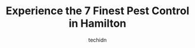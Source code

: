 ---
layout: ampstory
image: https://i0.wp.com/www.auto.or.id/wp-content/uploads/2023/06/elite-pest-wildlife-removal-0-hamilton-1686323608.jpeg?resize=640,853
author: techidn
featured: false
description: Hamilton, Ontario, Canada is a haven for Pest Control enthusiasts, boasting an impressive array of 7 top-notch establishments. Whether youre a seasoned connoisseur or simply curious to expl
title: Experience the 7 Finest Pest Control in Hamilton
cover:
   title: Experience the 7 Finest Pest Control in Hamilton
   subtitle: AUTO.OR.ID
   background: https://www.auto.or.id/wp-content/uploads/2023/06/elite-pest-wildlife-removal-0-hamilton-1686323608.jpeg

pages: 
 - layout: thirds
   top: <h1>#1 Orkin Canada Pest Control</h1>
   bottom: "<p>Great, professional, timely service! Brendan listened to my concerns about the product and was very knowledgeable and helpful.The customer service overall was flawless an</p>"
   background: https://www.auto.or.id/wp-content/uploads/2023/06/elite-pest-wildlife-removal-1-hamilton-1686323610.png
   backgroundblur: true
 - layout: thirds
   top: <h1>#2 All Corners Pest Control</h1>
   bottom: "<p>265 Barton Street #33F, Stoney Creek, ON L8E 2K4, Canada</p>"
   background: https://www.auto.or.id/wp-content/uploads/2023/06/elite-pest-wildlife-removal-2-hamilton-1686323611.jpeg
   cta:
      link: https://www.auto.or.id/experience-the-7-finest-pest-control-in-hamilton/
      text: Experience the 7 Finest Pest Control in Hamilton
 - layout: thirds
   top: <h1>#3 Action Pest Control Services</h1>
   bottom: "<p>263 W 2nd St, Hamilton, ON L9C 3G6, Canada</p>"
   background: https://images.unsplash.com/photo-1632275231320-f1bc3a16a414?ixlib=rb-4.0.3&ixid=MnwxMjA3fDB8MHxwaG90by1wYWdlfHx8fGVufDB8fHx8&auto=format&fit=crop&w=640&h=853&q=80
   cta:
      link: https://www.auto.or.id/experience-the-7-finest-pest-control-in-hamilton/
      text: Experience the 7 Finest Pest Control in Hamilton
 - layout: thirds
   top: <h1>#4 Done Right Pest and Wildlife Control</h1>
   bottom: "<p>1830 Main St W #201, Hamilton, ON L8S 1H5, Canada</p>"
   background: https://images.unsplash.com/photo-1636325779858-2e355e25f9af?ixlib=rb-4.0.3&ixid=MnwxMjA3fDB8MHxwaG90by1wYWdlfHx8fGVufDB8fHx8&auto=format&fit=crop&w=640&h=853&q=80
   cta:
      link: https://www.auto.or.id/experience-the-7-finest-pest-control-in-hamilton/
      text: Experience the 7 Finest Pest Control in Hamilton
 - layout: thirds
   top: <h1>#5 EMBO Pest Control</h1>
   bottom: "<p>27 Lancer Ct, Hamilton, ON L9B 2B2, Canada</p>"
   background: https://images.unsplash.com/photo-1630381796593-6b72c570dc43?ixlib=rb-4.0.3&ixid=MnwxMjA3fDB8MHxwaG90by1wYWdlfHx8fGVufDB8fHx8&auto=format&fit=crop&w=640&h=853&q=80
   cta:
      link: https://www.auto.or.id/experience-the-7-finest-pest-control-in-hamilton/
      text: Experience the 7 Finest Pest Control in Hamilton
 - layout: thirds
   top: <h1>#6 Maximum Pest Control Services.</h1>
   bottom: "<p>96 Kenilworth Ave N unit A, Hamilton, ON L8H 4R5, Canada</p>"
   background: https://images.unsplash.com/photo-1628188687881-0a34984b3531?ixlib=rb-4.0.3&ixid=MnwxMjA3fDB8MHxwaG90by1wYWdlfHx8fGVufDB8fHx8&auto=format&fit=crop&w=640&h=853&q=80
   cta:
      link: https://www.auto.or.id/experience-the-7-finest-pest-control-in-hamilton/
      text: Experience the 7 Finest Pest Control in Hamilton
 - layout: thirds
   top: <h1>#7 Aanteater Pest Control and Wildlife Services Inc.</h1>
   bottom: "<p>210 Mohawk Rd E, Hamilton, ON L9A 2H6, Canada</p>"
   background: https://images.unsplash.com/photo-1534285686845-f2a7844e65b1?ixlib=rb-4.0.3&ixid=MnwxMjA3fDB8MHxwaG90by1wYWdlfHx8fGVufDB8fHx8&auto=format&fit=crop&w=640&h=853&q=80
   cta:
      link: https://www.auto.or.id/experience-the-7-finest-pest-control-in-hamilton/
      text: Experience the 7 Finest Pest Control in Hamilton
 - layout: thirds
   middle: Continue reading...
   background: https://images.unsplash.com/photo-1634907076255-a56723f9b9ad?ixlib=rb-4.0.3&ixid=MnwxMjA3fDB8MHxwaG90by1wYWdlfHx8fGVufDB8fHx8&auto=format&fit=crop&w=640&h=853&q=80
   cta:
      link: https://www.auto.or.id/experience-the-7-finest-pest-control-in-hamilton/
      text: Experience the 7 Finest Pest Control in Hamilton

---
